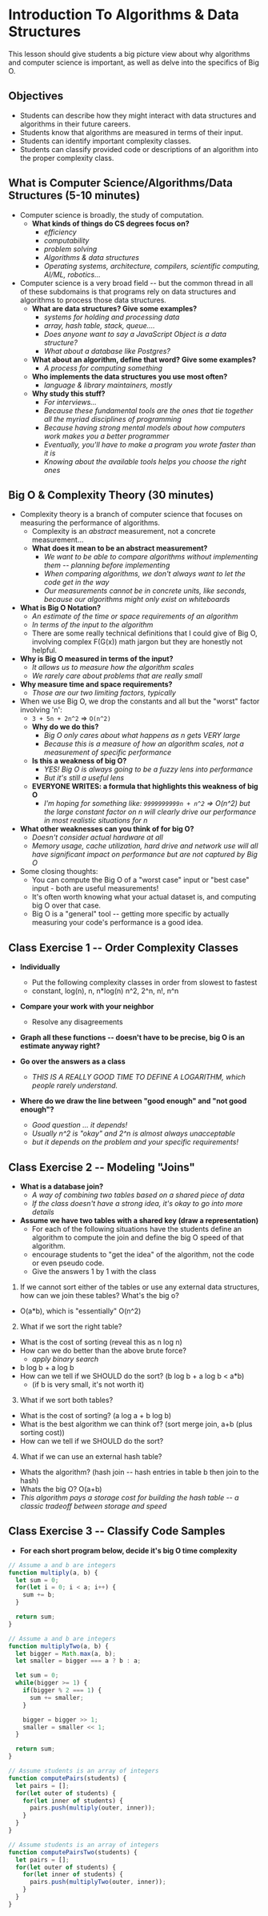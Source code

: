 # Introduction To Algorithms & Data Structures

This lesson should give students a big picture view about why algorithms and computer science is important, as well as delve into the specifics of Big O.

## Objectives

* Students can describe how they might interact with data structures and algorithms in their future careers.
* Students know that algorithms are measured in terms of their input.
* Students can identify important complexity classes.
* Students can classify provided code or descriptions of an algorithm into the proper complexity class.

## What is Computer Science/Algorithms/Data Structures (5-10 minutes)

* Computer science is broadly, the study of computation.
  * __What kinds of things do CS degrees focus on?__
    * *efficiency*
    * *computability*
    * *problem solving*
    * *Algorithms & data structures*
    * *Operating systems, architecture, compilers, scientific computing, AI/ML, robotics...*
* Computer science is a very broad field -- but the common thread in all of these subdomains is that programs rely on data structures and algorithms to process those data structures.
  * __What are data structures? Give some examples?__
    * *systems for holding and processing data*
    * *array, hash table, stack, queue....*
    * *Does anyone want to say a JavaScript Object is a data structure?*
    * *What about a database like Postgres?*
  * __What about an algorithm, define that word? Give some examples?__
    * *A process for computing something*
  * __Who implements the data structures you use most often?__
    * *language & library maintainers, mostly*
  * __Why study this stuff?__
    * *For interviews...*
    * *Because these fundamental tools are the ones that tie together all the myriad disciplines of programming*
    * *Because having strong mental models about how computers work makes you a better programmer*
    * *Eventually, you'll have to make a program you wrote faster than it is*
    * *Knowing about the available tools helps you choose the right ones*

## Big O & Complexity Theory (30 minutes)

* Complexity theory is a branch of computer science that focuses on measuring the performance of algorithms.
  * Complexity is an *abstract* measurement, not a concrete measurement...
  * __What does it mean to be an abstract measurement?__
    * *We want to be able to compare algorithms without implementing them -- planning before implementing*
    * *When comparing algorithms, we don't always want to let the code get in the way*
    * *Our measurements cannot be in concrete units, like seconds, because our algorithms might only exist on whiteboards*
* __What is Big O Notation?__
  * *An estimate of the time or space requirements of an algorithm*
  * *In terms of the input to the algorithm*
  * There are some really technical definitions that I could give of Big O, involving complex F(G(x)) math jargon but they are honestly not helpful.
* __Why is Big O measured in terms of the input?__
  * *It allows us to measure how the algorithm scales*
  * *We rarely care about problems that are really small*
* __Why measure time and space requirements?__
  * *Those are our two limiting factors, typically*
* When we use Big O, we drop the constants and all but the "worst" factor involving 'n':
  * `3 + 5n + 2n^2` => `O(n^2)`
  * __Why do we do this?__
    * *Big O only cares about what happens as n gets VERY large*
    * *Because this is a measure of how an algorithm scales, not a measurement of specific performance*
  * __Is this a weakness of big O?__
    * *YES! Big O is always going to be a fuzzy lens into performance*
    * *But it's still a useful lens*
  * __EVERYONE WRITES: a formula that highlights this weakness of big O__
    * *I'm hoping for something like: `9999999999n + n^2` => O(n^2) but the large constant factor on n will clearly drive our performance in most realistic situations for n*
* __What other weaknesses can you think of for big O?__
  * *Doesn't consider actual hardware at all*
  * *Memory usage, cache utilization, hard drive and network use will all have significant impact on performance but are not captured by Big O*
* Some closing thoughts:
  * You can compute the Big O of a "worst case" input or "best case" input - both are useful measurements!
  * It's often worth knowing what your actual dataset is, and computing big O over that case.
  * Big O is a "general" tool -- getting more specific by actually measuring your code's performance is a good idea.

## Class Exercise 1 -- Order Complexity Classes

* __Individually__
  * Put the following complexity classes in order from slowest to fastest
  * constant, log(n), n, n*log(n) n^2, 2^n, n!, n^n
* __Compare your work with your neighbor__
  * Resolve any disagreements
* __Graph all these functions -- doesn't have to be precise, big O is an estimate anyway right?__

* __Go over the answers as a class__
  * *THIS IS A REALLY GOOD TIME TO DEFINE A LOGARITHM, which people rarely understand.*
* __Where do we draw the line between "good enough" and "not good enough"?__
  * *Good question ... it depends!*
  * *Usually n^2 is "okay" and 2^n is almost always unacceptable*
  * *but it depends on the problem and your specific requirements!*

## Class Exercise 2 -- Modeling "Joins"

* __What is a database join?__
  * *A way of combining two tables based on a shared piece of data*
  * *If the class doesn't have a strong idea, it's okay to go into more details*
* __Assume we have two tables with a shared key (draw a representation)__
  * For each of the following situations have the students define an algorithm to compute the join and define the big O speed of that algorithm.
  * encourage students to "get the idea" of the algorithm, not the code or even pseudo code.
  * Give the answers 1 by 1 with the class

1. If we cannot sort either of the tables or use any external data structures, how can we join these tables? What's the big o?
  * O(a*b), which is "essentially" O(n^2)
2. What if we sort the right table?
  * What is the cost of sorting (reveal this as n log n)
  * How can we do better than the above brute force?
    * *apply binary search*
  * b log b + a log b
  * How can we tell if we SHOULD do the sort? (b log b + a log b < a*b)
    * (if b is very small, it's not worth it)
3. What if we sort both tables?
  * What is the cost of sorting? (a log a + b log b)
  * What is the best algorithm we can think of? (sort merge join, a+b (plus sorting cost))
  * How can we tell if we SHOULD do the sort?
4. What if we can use an external hash table?
  * Whats the algorithm? (hash join -- hash entries in table b then join to the hash)
  * Whats the big O? O(a+b)
  * *This algorithm pays a storage cost for building the hash table -- a classic tradeoff between storage and speed*

## Class Exercise 3 -- Classify Code Samples

* __For each short program below, decide it's big O time complexity__

```js
// Assume a and b are integers
function multiply(a, b) {
  let sum = 0;
  for(let i = 0; i < a; i++) {
    sum += b;
  }

  return sum;
}
```

```js
// Assume a and b are integers
function multiplyTwo(a, b) {
  let bigger = Math.max(a, b);
  let smaller = bigger === a ? b : a;

  let sum = 0;
  while(bigger >= 1) {
    if(bigger % 2 === 1) {
      sum += smaller;
    }

    bigger = bigger >> 1;
    smaller = smaller << 1;
  }

  return sum;
}
```

```js
// Assume students is an array of integers
function computePairs(students) {
  let pairs = [];
  for(let outer of students) {
    for(let inner of students) {
      pairs.push(multiply(outer, inner));
    }
  }
}
```

```js
// Assume students is an array of integers
function computePairsTwo(students) {
  let pairs = [];
  for(let outer of students) {
    for(let inner of students) {
      pairs.push(multiplyTwo(outer, inner));
    }
  }
}
```
